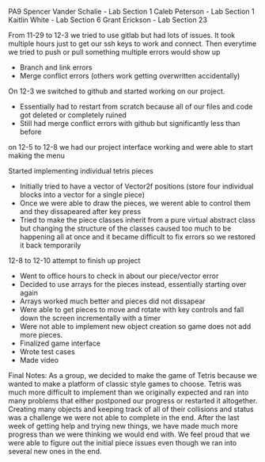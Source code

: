 PA9
Spencer Vander Schalie - Lab Section 1
Caleb Peterson - Lab Section 1
Kaitlin White - Lab Section 6
Grant Erickson - Lab Section 23

From 11-29 to 12-3 we tried to use gitlab but had lots of issues.
It took multiple hours just to get our ssh keys to work and connect.
Then everytime we tried to push or pull something multiple errors would show up
- Branch and link errors 
- Merge conflict errors (others work getting overwritten accidentally)

On 12-3 we switched to github and started working on our project.
- Essentially had to restart from scratch because all of our files and code got deleted or completely ruined
- Still had merge conflict errors with github but significantly less than before 

on 12-5 to 12-8 we had our project interface working and were able to start making the menu 

Started implementing individual tetris pieces 
- Initially tried to have a vector of Vector2f positions (store four individual blocks into a vector for a single piece)
- Once we were able to draw the pieces, we werent able to control them and they dissapeared after key press
- Tried to make the piece classes inherit from a pure virtual abstract class but changing the structure of the classes
caused too much to be happening all at once and it became difficult to fix errors so we restored it back temporarily

12-8 to 12-10 attempt to finish up project 
- Went to office hours to check in about our piece/vector error
- Decided to use arrays for the pieces instead, essentially starting over again 
- Arrays worked much better and pieces did not dissapear 
- Were able to get pieces to move and rotate with key controls and fall down the screen incrementally with a timer
- Were not able to implement new object creation so game does not add more pieces. 
- Finalized game interface 
- Wrote test cases 
- Made video

Final Notes: 
As a group, we decided to make the game of Tetris because we wanted to make a platform of classic style games to choose.
Tetris was much more difficult to implement than we originally expected and ran into many problems that either postponed
our progress or restarted it altogether. Creating many objects and keeping track of all of their collisions and status 
was a challenge we were not able to complete in the end. After the last week of getting help and trying new things, we 
have made much more progress than we were thinking we would end with. We feel proud that we were able to figure out 
the initial piece issues even though we ran into several new ones in the end. 
